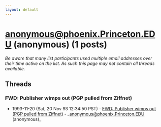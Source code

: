 ```yaml
---
layout: default
---
```


# anonymous@phoenix.Princeton.EDU (anonymous) (1 posts)

_Be aware that many list participants used multiple email addresses over their time active on the list. As such this page may not contain all threads available._

## Threads

### FWD: Publisher wimps out (PGP pulled from Ziffnet)
+ 1993-11-20 (Sat, 20 Nov 93 12:34:50 PST) - [FWD: Publisher wimps out (PGP pulled from Ziffnet)](/archive/1993/11/84ecc7cf37b258989c624f84befa9672988ab7c39706d5b73dd652ab1e2014f2) - _anonymous@phoenix.Princeton.EDU (anonymous)_

